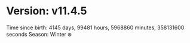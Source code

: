 # Version: v11.4.5
Time since birth: 4145 days, 99481 hours, 5968860 minutes, 358131600 seconds
Season: Winter ❄️
